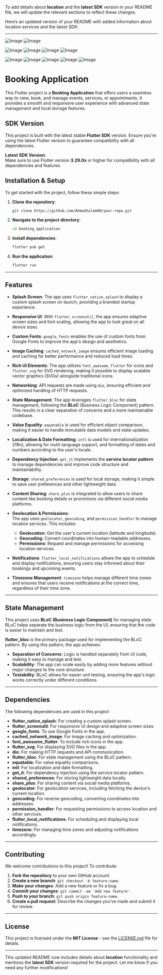 To add details about **location** and the **latest SDK** version in your README file, we will update the relevant sections to reflect these changes.

Here’s an updated version of your README with added information about location services and the latest SDK:

---
![Image](https://github.com/user-attachments/assets/af93900b-6907-4185-bdff-13ec8ba52f47) ![Image](https://github.com/user-attachments/assets/58c886e4-1ff0-41a9-9ae6-2c2b826a591e)

![Image](https://github.com/user-attachments/assets/9f5e1171-2a1d-46de-9a8e-04c119a7c2eb)
![Image](https://github.com/user-attachments/assets/7b7e793a-52f9-4a07-a3b7-d3dccab3d69b)
![Image](https://github.com/user-attachments/assets/b8b040df-75ef-42f7-93f4-0b17d046b6e4)
![Image](https://github.com/user-attachments/assets/b88fa96b-16ca-4414-a9d2-3b7f8d76b6ed)

![Image](https://github.com/user-attachments/assets/155bc1f4-8948-4236-b580-e73010d27b5d)
![Image](https://github.com/user-attachments/assets/f1860b15-04bf-442b-883e-4814be544440)
![Image](https://github.com/user-attachments/assets/cd0ce398-5273-445d-9f7e-d68feb7c5e13)
![Image](https://github.com/user-attachments/assets/c26be3ad-8ee8-422f-8c66-859f5bb67e91)
![Image](https://github.com/user-attachments/assets/555ae469-1265-4064-9d13-9ff290e8fa64)

# Booking Application

This Flutter project is a **Booking Application** that offers users a seamless way to view, book, and manage events, services, or appointments. It provides a smooth and responsive user experience with advanced state management and local storage features.

## SDK Version

This project is built with the latest stable **Flutter SDK** version. Ensure you're using the latest Flutter version to guarantee compatibility with all dependencies.

**Latest SDK Version**:  
Make sure to use Flutter version **3.29.0x** or higher for compatibility with all dependencies and features.

## Installation & Setup

To get started with the project, follow these simple steps:

1. **Clone the repository**:
   ```bash
   git clone https://github.com/AhmedSalem00/your-repo.git
   ```

2. **Navigate to the project directory**:
   ```bash
   cd booking_application
   ```

3. **Install dependencies**:
   ```bash
   flutter pub get
   ```

4. **Run the application**:
   ```bash
   flutter run
   ```

---

## Features

- **Splash Screen**: The app uses `flutter_native_splash` to display a custom splash screen on launch, providing a branded startup experience.
  
- **Responsive UI**: With `flutter_screenutil`, the app ensures adaptive screen sizes and font scaling, allowing the app to look great on all device sizes.

- **Custom Fonts**: `google_fonts` enables the use of custom fonts from Google Fonts to improve the app's design and aesthetics.

- **Image Caching**: `cached_network_image` ensures efficient image loading and caching for better performance and reduced load times.

- **Rich UI Elements**: The app utilizes `font_awesome_flutter` for icons and `flutter_svg` for SVG rendering, making it possible to display scalable vector graphics (SVGs) alongside traditional icons.

- **Networking**: API requests are made using `dio`, ensuring efficient and optimized handling of HTTP requests.

- **State Management**: The app leverages `flutter_bloc` for state management, following the **BLoC** (Business Logic Component) pattern. This results in a clear separation of concerns and a more maintainable codebase.

- **Value Equality**: `equatable` is used for efficient object comparison, making it easier to handle immutable data models and state updates.

- **Localization & Date Formatting**: `intl` is used for internationalization (i18n), allowing for multi-language support, and formatting of dates and numbers according to the user's locale.

- **Dependency Injection**: `get_it` implements the **service locator pattern** to manage dependencies and improve code structure and maintainability.

- **Storage**: `shared_preferences` is used for local storage, making it simple to save user preferences and other lightweight data.

- **Content Sharing**: `share_plus` is integrated to allow users to share content like booking details or promotions via different social media platforms.

- **Geolocation & Permissions**:  
   The app uses `geolocator`, `geocoding`, and `permission_handler` to manage location services. This includes:
   - **Geolocation**: Get the user's current location (latitude and longitude).
   - **Geocoding**: Convert coordinates into human-readable addresses.
   - **Permissions**: Request and manage permissions for accessing location services.

- **Notifications**: `flutter_local_notifications` allows the app to schedule and display notifications, ensuring users stay informed about their bookings and upcoming events.

- **Timezone Management**: `timezone` helps manage different time zones and ensures that users receive notifications at the correct time, regardless of their time zone.

---

## State Management

This project uses **BLoC (Business Logic Component)** for managing state. BLoC helps separate the business logic from the UI, ensuring that the code is easier to maintain and test.

**flutter_bloc** is the primary package used for implementing the BLoC pattern. By using this pattern, the app achieves:

- **Separation of Concerns**: Logic is handled separately from UI code, making it easy to manage and test.
- **Scalability**: The app can scale easily by adding more features without major changes to the core structure.
- **Testability**: BLoC allows for easier unit testing, ensuring the app's logic works correctly under different conditions.

---

## Dependencies

The following dependencies are used in this project:

- **flutter_native_splash**: For creating a custom splash screen.
- **flutter_screenutil**: For responsive UI design and adaptive screen sizes.
- **google_fonts**: To use Google Fonts in the app.
- **cached_network_image**: For image caching and optimization.
- **font_awesome_flutter**: To include rich icons in the app.
- **flutter_svg**: For displaying SVG files in the app.
- **dio**: For making HTTP requests and API communication.
- **flutter_bloc**: For state management using the BLoC pattern.
- **equatable**: For value equality comparisons.
- **intl**: For localization and date formatting.
- **get_it**: For dependency injection using the service locator pattern.
- **shared_preferences**: For storing lightweight data locally.
- **share_plus**: For sharing content via social media platforms.
- **geolocator**: For geolocation services, including fetching the device's current location.
- **geocoding**: For reverse geocoding, converting coordinates into addresses.
- **permission_handler**: For requesting permissions to access location and other services.
- **flutter_local_notifications**: For scheduling and displaying local notifications.
- **timezone**: For managing time zones and adjusting notifications accordingly.

---

## Contributing

We welcome contributions to this project! To contribute:

1. **Fork the repository** to your own GitHub account.
2. **Create a new branch**: `git checkout -b feature-name`.
3. **Make your changes**: Add a new feature or fix a bug.
4. **Commit your changes**: `git commit -am 'Add new feature'`.
5. **Push to your branch**: `git push origin feature-name`.
6. **Create a pull request**: Describe the changes you’ve made and submit it for review.

---

## License

This project is licensed under the **MIT License** - see the [LICENSE.md](LICENSE.md) file for details.

---

This updated README now includes details about **location** functionality and mentions the **latest SDK** version required for the project. Let me know if you need any further modifications!
